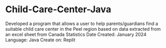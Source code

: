 # Child-Care-Center-Java
Developed a program that allows a user to help parents/guardians find a suitable child care center in the Peel region based on data extracted from an excel sheet from Canada Statistics
Date Created: January 2024
Language: Java
Create on: Replit

